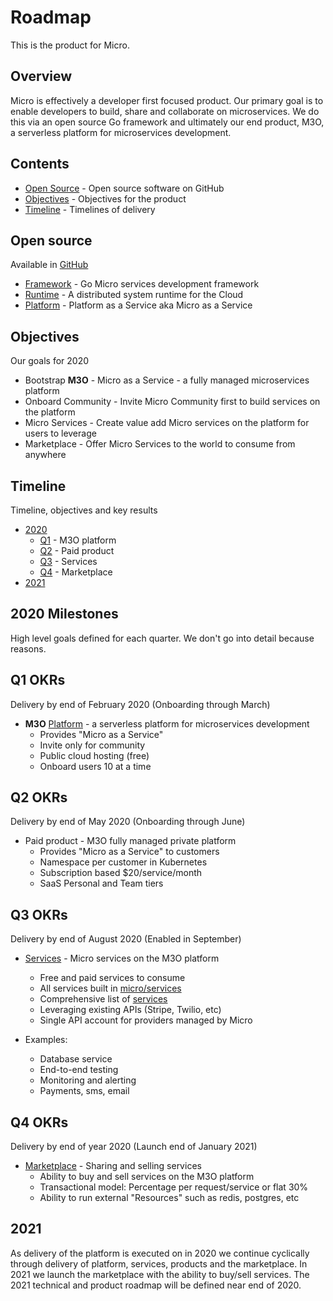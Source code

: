 # Roadmap

This is the product for Micro.

## Overview

Micro is effectively a developer first focused product. Our primary goal is to enable developers 
to build, share and collaborate on microservices. We do this via an open source Go framework 
and ultimately our end product, M3O, a serverless platform for microservices development.

## Contents

- [Open Source](#open-source) - Open source software on GitHub
- [Objectives](#objectives) - Objectives for the product
- [Timeline](#timeline) - Timelines of delivery

## Open source

Available in [GitHub](https://github.com/micro)

- [Framework](framework.md) - Go Micro services development framework
- [Runtime](runtime.md) -  A distributed system runtime for the Cloud
- [Platform](platform.md) - Platform as a Service aka Micro as a Service

## Objectives

Our goals for 2020

- Bootstrap **M3O** - Micro as a Service - a fully managed microservices platform
- Onboard Community - Invite Micro Community first to build services on the platform
- Micro Services - Create value add Micro services on the platform for users to leverage
- Marketplace - Offer Micro Services to the world to consume from anywhere

## Timeline

Timeline, objectives and key results

- [2020](#2020-milestones)
  * [Q1](#q1-delivery) - M3O platform
  * [Q2](#q2-delivery) - Paid product
  * [Q3](#q3-delivery) - Services
  * [Q4](#q4-delivery) - Marketplace
- [2021](#2021)

## 2020 Milestones

High level goals defined for each quarter. We don't go into detail because reasons.

## Q1 OKRs

Delivery by end of February 2020 (Onboarding through March)

- **M3O** [Platform](platform.md) - a serverless platform for microservices development
  * Provides "Micro as a Service"
  * Invite only for community
  * Public cloud hosting (free)
  * Onboard users 10 at a time

## Q2 OKRs

Delivery by end of May 2020 (Onboarding through June)

- Paid product - M3O fully managed private platform
  * Provides "Micro as a Service" to customers
  * Namespace per customer in Kubernetes
  * Subscription based $20/service/month
  * SaaS Personal and Team tiers

## Q3 OKRs

Delivery by end of August 2020 (Enabled in September)

- [Services](services.md) - Micro services on the M3O platform
  * Free and paid services to consume
  * All services built in [micro/services](https://github.com/micro/services)
  * Comprehensive list of [services](services.md)
  * Leveraging existing APIs (Stripe, Twilio, etc)
  * Single API account for providers managed by Micro

- Examples:
  * Database service
  * End-to-end testing
  * Monitoring and alerting
  * Payments, sms, email

## Q4 OKRs

Delivery by end of year 2020 (Launch end of January 2021)

- [Marketplace](marketplace.md) - Sharing and selling services
  * Ability to buy and sell services on the M3O platform
  * Transactional model: Percentage per request/service or flat 30%
  * Ability to run external "Resources" such as redis, postgres, etc

## 2021

As delivery of the platform is executed on in 2020 we continue cyclically through delivery of platform, services, products and the marketplace. 
In 2021 we launch the marketplace with the ability to buy/sell services. The 2021 technical and product roadmap will be defined near end of 2020.

